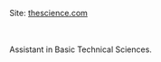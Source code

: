 Site: <a href="https://thesci.000webhostapp.com" target="_blanc">thescience.com</a>
<br>
<br>
<br>
<p>Assistant in Basic Technical Sciences.</p>

